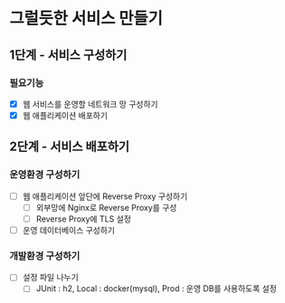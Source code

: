 # 그럴듯한 서비스 만들기

## 1단계 - 서비스 구성하기
### 필요기능
- [x] 웹 서비스를 운영할 네트워크 망 구성하기
- [x] 웹 애플리케이션 배포하기

## 2단계 - 서비스 배포하기
### 운영환경 구성하기
- [ ] 웹 애플리케이션 앞단에 Reverse Proxy 구성하기
  - [ ] 외부망에 Nginx로 Reverse Proxy를 구성
  - [ ] Reverse Proxy에 TLS 설정
- [ ] 운영 데이터베이스 구성하기
### 개발환경 구성하기
- [ ] 설정 파일 나누기
    - [ ] JUnit : h2, Local : docker(mysql), Prod : 운영 DB를 사용하도록 설정
